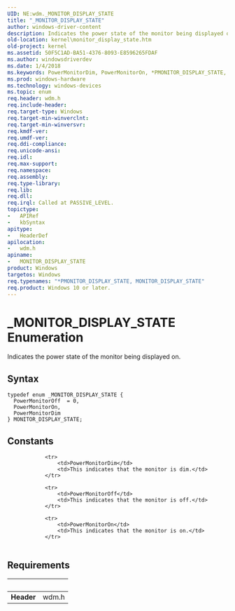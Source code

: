 ```yaml
---
UID: NE:wdm._MONITOR_DISPLAY_STATE
title: "_MONITOR_DISPLAY_STATE"
author: windows-driver-content
description: Indicates the power state of the monitor being displayed on.
old-location: kernel\monitor_display_state.htm
old-project: kernel
ms.assetid: 50F5C1AD-BA51-4376-8093-E8596265FDAF
ms.author: windowsdriverdev
ms.date: 1/4/2018
ms.keywords: PowerMonitorDim, PowerMonitorOn, *PMONITOR_DISPLAY_STATE, MONITOR_DISPLAY_STATE enumeration [Kernel-Mode Driver Architecture], MONITOR_DISPLAY_STATE, kernel.monitor_display_state, wdm/PowerMonitorOff, wdm/MONITOR_DISPLAY_STATE, wdm/PowerMonitorOn, wdm/PowerMonitorDim, _MONITOR_DISPLAY_STATE, PowerMonitorOff
ms.prod: windows-hardware
ms.technology: windows-devices
ms.topic: enum
req.header: wdm.h
req.include-header: 
req.target-type: Windows
req.target-min-winverclnt: 
req.target-min-winversvr: 
req.kmdf-ver: 
req.umdf-ver: 
req.ddi-compliance: 
req.unicode-ansi: 
req.idl: 
req.max-support: 
req.namespace: 
req.assembly: 
req.type-library: 
req.lib: 
req.dll: 
req.irql: Called at PASSIVE_LEVEL.
topictype:
-	APIRef
-	kbSyntax
apitype:
-	HeaderDef
apilocation:
-	wdm.h
apiname:
-	MONITOR_DISPLAY_STATE
product: Windows
targetos: Windows
req.typenames: "*PMONITOR_DISPLAY_STATE, MONITOR_DISPLAY_STATE"
req.product: Windows 10 or later.
---
```


# _MONITOR_DISPLAY_STATE Enumeration
Indicates the power state of the monitor being displayed on.

## Syntax
````
typedef enum _MONITOR_DISPLAY_STATE { 
  PowerMonitorOff  = 0,
  PowerMonitorOn,
  PowerMonitorDim
} MONITOR_DISPLAY_STATE;
````

## Constants

<table>
            
                <tr>
                    <td>PowerMonitorDim</td>
                    <td>This indicates that the monitor is dim.</td>
                </tr>
            
                <tr>
                    <td>PowerMonitorOff</td>
                    <td>This indicates that the monitor is off.</td>
                </tr>
            
                <tr>
                    <td>PowerMonitorOn</td>
                    <td>This indicates that the monitor is on.</td>
                </tr>
</table>


## Requirements
| &nbsp; | &nbsp; |
| ---- |:---- |
| **Header** | wdm.h |